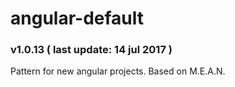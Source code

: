 # angular-default
### v1.0.13 ( last update: 14 jul 2017 )

Pattern for new angular projects.
Based on M.E.A.N.